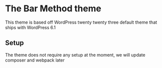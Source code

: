 # The Bar Method theme

This theme is based off WordPress twenty twenty three default theme that ships with WordPress 6.1

## Setup

The theme does not require any setup at the moment, we will update composer and webpack later